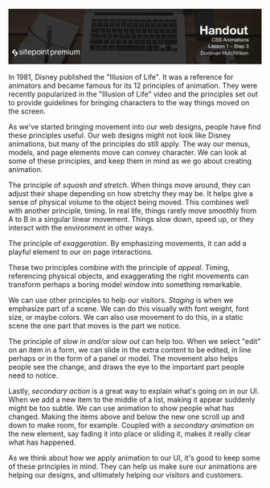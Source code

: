 ![](headings/1.3.png)

In 1981, Disney published the "Illusion of Life". It was a reference for animators and became famous for its 12 principles of animation. They were recently popularized in the "Illusion of Life" video and the principles set out to provide guidelines for bringing characters to the way things moved on the screen.

As we've started bringing movement into our web designs, people have find these principles useful. Our web designs might not look like Disney animations, but many of the principles do still apply. The way our menus, models, and page elements move can convey character. We can look at some of these principles, and keep them in mind as we go about creating animation.

The principle of *squash and stretch*. When things move around, they can adjust their shape depending on how stretchy they may be. It helps give a sense of physical volume to the object being moved. This combines well with another principle, timing. In real life, things rarely move smoothly from A to B in a singular linear movement. Things slow down, speed up, or they interact with the environment in other ways.

The principle of *exaggeration*. By emphasizing movements, it can add a playful element to our on page interactions.

These two principles combine with the principle of *appeal*. Timing, referencing physical objects, and exaggerating the right movements can transform perhaps a boring model window into something remarkable.

We can use other principles to help our visitors. *Staging* is when we emphasize part of a scene. We can do this visually with font weight, font size, or maybe colors. We can also use movement to do this, in a static scene the one part that moves is the part we notice.

The principle of *slow in and/or slow out* can help too. When we select "edit" on an item in a form, we can slide in the extra content to be edited, in line perhaps or in the form of a panel or model. The movement also helps people see the change, and draws the eye to the important part people need to notice.

Lastly, *secondary action* is a great way to explain what's going on in our UI. When we add a new item to the middle of a list, making it appear suddenly might be too subtle. We can use animation to show people what has changed. Making the items above and below the new one scroll up and down to make room, for example. Coupled with a *secondary animation* on the new element, say fading it into place or sliding it, makes it really clear what has happened.

As we think about how we apply animation to our UI, it's good to keep some of these principles in mind. They can help us make sure our animations are helping our designs, and ultimately helping our visitors and customers.

